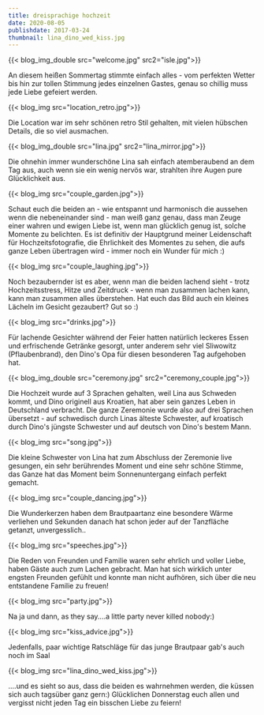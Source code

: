 ```yaml
---
title: dreisprachige hochzeit
date: 2020-08-05
publishdate: 2017-03-24
thumbnail: lina_dino_wed_kiss.jpg
---
```

{{< blog_img_double src="welcome.jpg" src2="isle.jpg">}}

An diesem heißen Sommertag stimmte einfach alles - vom perfekten Wetter bis hin zur tollen Stimmung jedes einzelnen Gastes, genau so chillig
muss jede Liebe gefeiert werden.

{{< blog_img src="location_retro.jpg">}}

Die Location war im sehr schönen retro Stil gehalten, mit vielen hübschen Details, die so viel
ausmachen.

{{< blog_img_double src="lina.jpg" src2="lina_mirror.jpg">}}

Die ohnehin immer wunderschöne Lina sah einfach atemberaubend an dem Tag aus, auch wenn sie ein
wenig nervös war, strahlten ihre Augen pure Glücklichkeit aus.

{{< blog_img src="couple_garden.jpg">}}

Schaut euch die beiden an - wie entspannt und harmonisch die aussehen wenn die nebeneinander sind - man weiß ganz genau, dass man
Zeuge einer wahren und ewigen Liebe ist, wenn man glücklich genug ist, solche Momente zu belichten.
Es ist definitiv der Hauptgrund meiner Leidenschaft für Hochzeitsfotografie, die Ehrlichkeit des
Momentes zu sehen, die aufs ganze Leben übertragen wird - immer noch ein Wunder für mich :)

{{< blog_img src="couple_laughing.jpg">}}

Noch bezaubernder ist es aber, wenn man die beiden lachend sieht - trotz Hochzeitsstress, Hitze und
Zeitdruck - wenn man zusammen lachen kann, kann man zusammen alles überstehen. Hat euch das Bild
auch ein kleines Lächeln im Gesicht gezaubert? Gut so :)

{{< blog_img src="drinks.jpg">}}

Für lachende Gesichter während der Feier hatten natürlich leckeres Essen und erfrischende Getränke gesorgt, unter anderem sehr viel Sliwowitz (Pflaubenbrand),
den Dino's Opa für diesen besonderen Tag aufgehoben hat.

{{< blog_img_double src="ceremony.jpg" src2="ceremony_couple.jpg">}}

Die Hochzeit wurde auf 3 Sprachen gehalten, weil Lina aus Schweden kommt, und Dino originell aus Kroatien, hat aber sein ganzes Leben
in Deutschland verbracht. Die ganze Zeremonie wurde also auf drei Sprachen übersetzt - auf
schwedisch durch Linas älteste Schwester, auf kroatisch durch Dino's jüngste Schwester und auf deutsch von Dino's bestem Mann.

{{< blog_img src="song.jpg">}}

Die kleine Schwester von Lina hat zum Abschluss der Zeremonie live gesungen, ein sehr berührendes Moment und eine sehr schöne Stimme, das Ganze hat das Moment beim
Sonnenuntergang einfach perfekt gemacht.

{{< blog_img src="couple_dancing.jpg">}}

Die Wunderkerzen haben dem Brautpaartanz eine besondere Wärme verliehen und Sekunden danach hat schon jeder auf der Tanzfläche getanzt, unvergesslich..

{{< blog_img src="speeches.jpg">}}

Die Reden von Freunden und Familie waren sehr ehrlich und voller Liebe, haben Gäste auch zum Lachen gebracht. Man hat sich wirklich unter engsten Freunden gefühlt und konnte man nicht aufhören, sich
über die neu entstandene Familie zu freuen!

{{< blog_img src="party.jpg">}}

Na ja und dann, as they say....a little party never killed nobody:)

{{< blog_img src="kiss_advice.jpg">}}

Jedenfalls, paar wichtige Ratschläge für das junge Brautpaar gab's auch noch im
Saal

{{< blog_img src="lina_dino_wed_kiss.jpg">}}

....und es sieht so aus, dass die beiden es wahrnehmen werden, die küssen sich auch tagsüber
ganz gern:)
Glücklichen Donnerstag euch allen und vergisst nicht jeden Tag ein bisschen Liebe zu
feiern!

